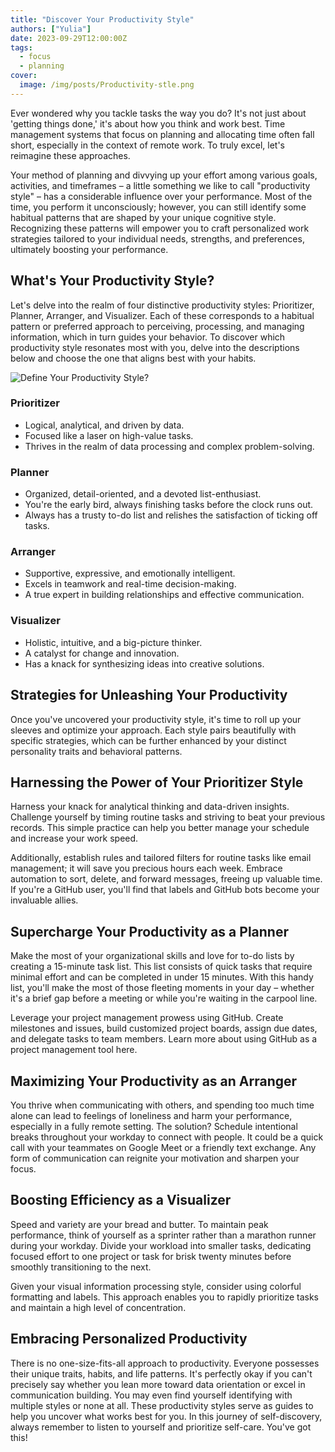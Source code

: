 ```yaml
---
title: "Discover Your Productivity Style"
authors: ["Yulia"]
date: 2023-09-29T12:00:00Z
tags:
  - focus
  - planning
cover:
  image: /img/posts/Productivity-stle.png
---
```


Ever wondered why you tackle tasks the way you do? It's not just about 'getting things done,' it's about how you think and work best. Time management systems that focus on planning and allocating time often fall short, especially in the context of remote work. To truly excel, let's reimagine these approaches.

Your method of planning and divvying up your effort among various goals, activities, and timeframes – a little something we like to call "productivity style" – has a considerable influence over your performance. Most of the time, you perform it unconsciously; however, you can still identify some habitual patterns that are shaped by your unique cognitive style. Recognizing these patterns will empower you to craft personalized work strategies tailored to your individual needs, strengths, and preferences, ultimately boosting your performance.

## What's Your Productivity Style?
Let's delve into the realm of four distinctive productivity styles: Prioritizer, Planner, Arranger, and Visualizer. Each of these corresponds to a habitual pattern or preferred approach to perceiving, processing, and managing information, which in turn guides your behavior. To discover which productivity style resonates most with you, delve into the descriptions below and choose the one that aligns best with your habits.

![Define Your Productivity Style?](/img/project-boards/in-text-productivity-style.png)

### Prioritizer
- Logical, analytical, and driven by data.
- Focused like a laser on high-value tasks.
- Thrives in the realm of data processing and complex problem-solving.
  
### Planner
- Organized, detail-oriented, and a devoted list-enthusiast.
- You're the early bird, always finishing tasks before the clock runs out.
- Always has a trusty to-do list and relishes the satisfaction of ticking off tasks.

### Arranger
- Supportive, expressive, and emotionally intelligent.
- Excels in teamwork and real-time decision-making.
- A true expert in building relationships and effective communication.

### Visualizer
- Holistic, intuitive, and a big-picture thinker.
- A catalyst for change and innovation.
- Has a knack for synthesizing ideas into creative solutions.

## Strategies for Unleashing Your Productivity
Once you've uncovered your productivity style, it's time to roll up your sleeves and optimize your approach. Each style pairs beautifully with specific strategies, which can be further enhanced by your distinct personality traits and behavioral patterns.

## Harnessing the Power of Your Prioritizer Style
Harness your knack for analytical thinking and data-driven insights. Challenge yourself by timing routine tasks and striving to beat your previous records. This simple practice can help you better manage your schedule and increase your work speed.

Additionally, establish rules and tailored filters for routine tasks like email management; it will save you precious hours each week. Embrace automation to sort, delete, and forward messages, freeing up valuable time. If you're a GitHub user, you'll find that labels and GitHub bots become your invaluable allies.

## Supercharge Your Productivity as a Planner
Make the most of your organizational skills and love for to-do lists by creating a 15-minute task list. This list consists of quick tasks that require minimal effort and can be completed in under 15 minutes. With this handy list, you'll make the most of those fleeting moments in your day – whether it's a brief gap before a meeting or while you're waiting in the carpool line.

Leverage your project management prowess using GitHub. Create milestones and issues, build customized project boards, assign due dates, and delegate tasks to team members. Learn more about using GitHub as a project management tool here.

## Maximizing Your Productivity as an Arranger
You thrive when communicating with others, and spending too much time alone can lead to feelings of loneliness and harm your performance, especially in a fully remote setting. The solution? Schedule intentional breaks throughout your workday to connect with people. It could be a quick call with your teammates on Google Meet or a friendly text exchange. Any form of communication can reignite your motivation and sharpen your focus.

## Boosting Efficiency as a Visualizer
Speed and variety are your bread and butter. To maintain peak performance, think of yourself as a sprinter rather than a marathon runner during your workday. Divide your workload into smaller tasks, dedicating focused effort to one project or task for brisk twenty minutes before smoothly transitioning to the next.

Given your visual information processing style, consider using colorful formatting and labels. This approach enables you to rapidly prioritize tasks and maintain a high level of concentration.

## Embracing Personalized Productivity
There is no one-size-fits-all approach to productivity. Everyone possesses their unique traits, habits, and life patterns. It's perfectly okay if you can't precisely say whether you lean more toward data orientation or excel in communication building. You may even find yourself identifying with multiple styles or none at all. These productivity styles serve as guides to help you uncover what works best for you. In this journey of self-discovery, always remember to listen to yourself and prioritize self-care. You've got this!
